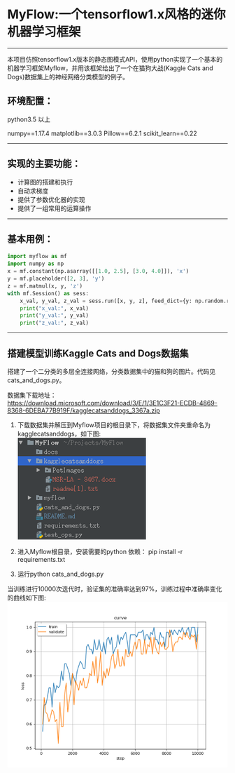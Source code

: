 # MyFlow:一个tensorflow1.x风格的迷你机器学习框架
---
本项目仿照tensorflow1.x版本的静态图模式API，使用python实现了一个基本的机器学习框架Myflow，并用该框架给出了一个在猫狗大战(Kaggle Cats and Dogs)数据集上的神经网络分类模型的例子。

## 环境配置：
python3.5 以上

numpy==1.17.4
matplotlib==3.0.3
Pillow==6.2.1
scikit_learn==0.22

---
## 实现的主要功能：
- 计算图的搭建和执行
- 自动求梯度
- 提供了参数优化器的实现
- 提供了一组常用的运算操作
---
## 基本用例：
```python
import myflow as mf
import numpy as np
x = mf.constant(np.asarray([[1.0, 2.5], [3.0, 4.0]]), 'x')
y = mf.placeholder([2, 3], 'y')
z = mf.matmul(x, y, 'z')
with mf.Session() as sess:
    x_val, y_val, z_val = sess.run([x, y, z], feed_dict={y: np.random.random([2, 3])})
    print("x_val:", x_val)
    print("y_val:", y_val)
    print("z_val:", z_val)
```
---
## 搭建模型训练Kaggle Cats and Dogs数据集
搭建了一个二分类的多层全连接网络，分类数据集中的猫和狗的图片。代码见cats_and_dogs.py。

数据集下载地址：<https://download.microsoft.com/download/3/E/1/3E1C3F21-ECDB-4869-8368-6DEBA77B919F/kagglecatsanddogs_3367a.zip>

1. 下载数据集并解压到Myflow项目的根目录下，将数据集文件夹重命名为kagglecatsanddogs，如下图:
![mulu.png](https://github.com/heiwushi/MyFlow/blob/master/docimgs/mulu.png)

2. 进入Myflow根目录，安装需要的python 依赖： pip install -r requirements.txt

3. 运行python cats_and_dogs.py

当训练进行10000次迭代时，验证集的准确率达到97%，训练过程中准确率变化的曲线如下图:
![train.png](https://github.com/heiwushi/MyFlow/blob/master/docimgs/train.png)